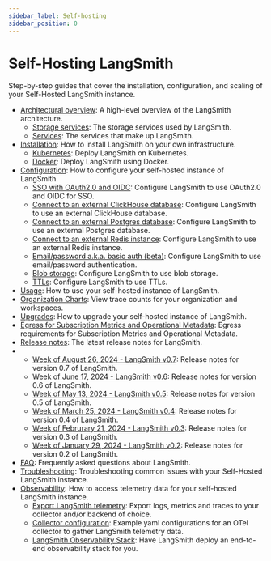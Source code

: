 ```yaml
---
sidebar_label: Self-hosting
sidebar_position: 0
---
```


# Self-Hosting LangSmith

Step-by-step guides that cover the installation, configuration, and scaling of your Self-Hosted LangSmith instance.

- [Architectural overview](./self_hosting/architectural_overview): A high-level overview of the LangSmith architecture.
  - [Storage services](./self_hosting/architectural_overview#datastores): The storage services used by LangSmith.
  - [Services](./self_hosting/architectural_overview#services): The services that make up LangSmith.
- [Installation](./self_hosting/installation): How to install LangSmith on your own infrastructure.
  - [Kubernetes](./self_hosting/installation/kubernetes): Deploy LangSmith on Kubernetes.
  - [Docker](./self_hosting/installation/docker): Deploy LangSmith using Docker.
- [Configuration](./self_hosting/configuration): How to configure your self-hosted instance of LangSmith.
  - [SSO with OAuth2.0 and OIDC](./self_hosting/configuration/sso): Configure LangSmith to use OAuth2.0 and OIDC for SSO.
  - [Connect to an external ClickHouse database](./self_hosting/configuration/external_clickhouse): Configure LangSmith to use an external ClickHouse database.
  - [Connect to an external Postgres database](./self_hosting/configuration/external_postgres): Configure LangSmith to use an external Postgres database.
  - [Connect to an external Redis instance](./self_hosting/configuration/external_redis): Configure LangSmith to use an external Redis instance.
  - [Email/password a.k.a. basic auth (beta)](./self_hosting/configuration/basic_auth): Configure LangSmith to use email/password authentication.
  - [Blob storage](./self_hosting/configuration/blob_storage): Configure LangSmith to use blob storage.
  - [TTLs](./self_hosting/configuration/ttl): Configure LangSmith to use TTLs.
- [Usage](./self_hosting/usage): How to use your self-hosted instance of LangSmith.
- [Organization Charts](./self_hosting/organization_charts): View trace counts for your organization and workspaces.
- [Upgrades](./self_hosting/upgrades): How to upgrade your self-hosted instance of LangSmith.
- [Egress for Subscription Metrics and Operational Metadata](./self_hosting/egress): Egress requirements for Subscription Metrics and Operational Metadata.
- [Release notes](./self_hosting/release_notes): The latest release notes for LangSmith.
- - [Week of August 26, 2024 - LangSmith v0.7](./self_hosting/release_notes#week-of-august-26-2024---langsmith-v07): Release notes for version 0.7 of LangSmith.
  - [Week of June 17, 2024 - LangSmith v0.6](./self_hosting/release_notes#week-of-june-17-2024---langsmith-v05): Release notes for version 0.6 of LangSmith.
  - [Week of May 13, 2024 - LangSmith v0.5](./self_hosting/release_notes#week-of-may-13-2024---langsmith-v05): Release notes for version 0.5 of LangSmith.
  - [Week of March 25, 2024 - LangSmith v0.4](./self_hosting/release_notes#week-of-march-25-2024---langsmith-v04): Release notes for version 0.4 of LangSmith.
  - [Week of Februrary 21, 2024 - LangSmith v0.3](./self_hosting/release_notes#week-of-february-21-2024---langsmith-v03): Release notes for version 0.3 of LangSmith.
  - [Week of January 29, 2024 - LangSmith v0.2](./self_hosting/release_notes#week-of-january-29-2024---langsmith-v02): Release notes for version 0.2 of LangSmith.
- [FAQ](./self_hosting/faq): Frequently asked questions about LangSmith.
- [Troubleshooting](./self_hosting/troubleshooting): Troubleshooting common issues with your Self-Hosted LangSmith instance.
- [Observability](./self_hosting/observability): How to access telemetry data for your self-hosted LangSmith instance.
  - [Export LangSmith telemetry](./self_hosting/observability/export_backend): Export logs, metrics and traces to your collector and/or backend of choice.
  - [Collector configuration](./self_hosting/observability/langsmith_collector): Example yaml configurations for an OTel collector to gather LangSmith telemetry data.
  - [LangSmith Observability Stack](./self_hosting/observability/observability_stack): Have LangSmith deploy an end-to-end observability stack for you.